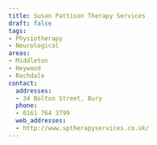 ```yaml
---
title: Susan Pattison Therapy Services
draft: false
tags:
- Physiotherapy
- Neurological
areas:
- Middleton
- Heywood
- Rochdale
contact:
  addresses:
  - 34 Bolton Street, Bury
  phone:
  - 0161 764 3799
  web_addresses:
  - http://www.sptherapyservices.co.uk/
---
```


